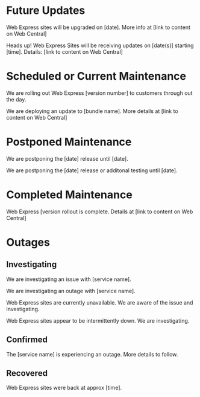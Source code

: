 
# Future Updates

Web Express sites will be upgraded on [date]. More info at [link to content on Web Central]

Heads up! Web Express Sites  will be receiving updates on [date(s)] starting [time]. Details: [link to content on Web Central]

# Scheduled or Current Maintenance

We are rolling out Web Express [version number] to customers through out the day.

We are deploying an update to [bundle name]. More details at [link to content on Web Central]

# Postponed Maintenance
 
We are postponing the [date] release until [date].
 
We are postponing the [date] release or additonal testing until [date].
 
# Completed Maintenance
 
Web Express [version rollout is complete. Details at [link to content on Web Central]

# Outages

## Investigating

We are investigating an issue with [service name].

We are investigating an outage with [service name].

Web Express sites are currently unavailable. We are aware of the issue and investigating.

Web Express sites appear to be intermittently down. We are investigating.

## Confirmed

The [service name] is experiencing an outage. More details to follow.

## Recovered

Web Express sites were back at approx [time].
